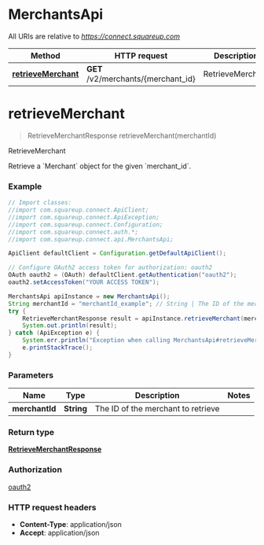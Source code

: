# MerchantsApi

All URIs are relative to *https://connect.squareup.com*

Method | HTTP request | Description
------------- | ------------- | -------------
[**retrieveMerchant**](MerchantsApi.md#retrieveMerchant) | **GET** /v2/merchants/{merchant_id} | RetrieveMerchant


<a name="retrieveMerchant"></a>
# **retrieveMerchant**
> RetrieveMerchantResponse retrieveMerchant(merchantId)

RetrieveMerchant

Retrieve a &#x60;Merchant&#x60; object for the given &#x60;merchant_id&#x60;.

### Example
```java
// Import classes:
//import com.squareup.connect.ApiClient;
//import com.squareup.connect.ApiException;
//import com.squareup.connect.Configuration;
//import com.squareup.connect.auth.*;
//import com.squareup.connect.api.MerchantsApi;

ApiClient defaultClient = Configuration.getDefaultApiClient();

// Configure OAuth2 access token for authorization: oauth2
OAuth oauth2 = (OAuth) defaultClient.getAuthentication("oauth2");
oauth2.setAccessToken("YOUR ACCESS TOKEN");

MerchantsApi apiInstance = new MerchantsApi();
String merchantId = "merchantId_example"; // String | The ID of the merchant to retrieve
try {
    RetrieveMerchantResponse result = apiInstance.retrieveMerchant(merchantId);
    System.out.println(result);
} catch (ApiException e) {
    System.err.println("Exception when calling MerchantsApi#retrieveMerchant");
    e.printStackTrace();
}
```

### Parameters

Name | Type | Description  | Notes
------------- | ------------- | ------------- | -------------
 **merchantId** | **String**| The ID of the merchant to retrieve |

### Return type

[**RetrieveMerchantResponse**](RetrieveMerchantResponse.md)

### Authorization

[oauth2](../README.md#oauth2)

### HTTP request headers

 - **Content-Type**: application/json
 - **Accept**: application/json

